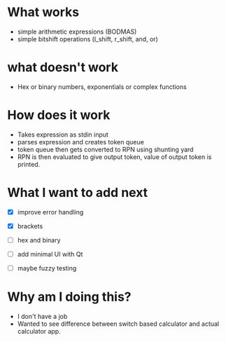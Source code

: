 # What works
- simple arithmetic expressions (BODMAS)
- simple bitshift operations (l_shift, r_shift, and, or)

# what doesn't work
- Hex or binary numbers, exponentials or complex functions 

# How does it work
- Takes expression as stdin input
- parses expression and creates token queue
- token queue then gets converted to RPN using shunting yard
- RPN is then evaluated to give output token, value of output token is printed.


# What I want to add next
- [x] improve error handling
- [x] brackets
- [ ] hex and binary 
- [ ] add minimal UI with Qt
- [ ] maybe fuzzy testing


# Why am I doing this?
- I don't have a job
- Wanted to see difference between switch based calculator and actual calculator app.